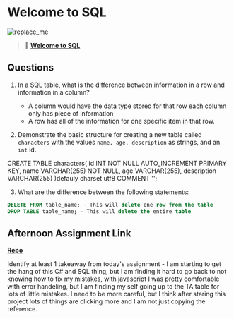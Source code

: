 # Welcome to SQL

![replace_me](https://codeworks.blob.core.windows.net/public/assets/img/illustrations/placeholder.svg)

> **📖 [Welcome to SQL](https://codeworksacademy.com/fs-student-guide/resources/wk11/01-MySQL-GettingStarted)**

## Questions

1. In a SQL table, what is the difference between information in a row and information in a column?
    - A column would have the data type stored for that row each column only has piece of information
    - A row has all of the information for one specific item in that row. 

2. Demonstrate the basic structure for creating a new table called `characters` with the values `name, age, description` as strings, and an `int` id.

CREATE TABLE 
characters(
    id INT NOT NULL AUTO_INCREMENT PRIMARY KEY,
    name VARCHAR(255) NOT NULL,
    age VARCHAR(255),
    description VARCHAR(255)
)defauly charset utf8 COMMENT '';


3. What are the difference between the following statements: 
```sql
DELETE FROM table_name; - This will delete one row from the table
DROP TABLE table_name; - This will delete the entire table
```

## Afternoon Assignment Link

**[Repo](https://github.com/smithtaylord/PlatePal)**

Identify at least 1 takeaway from today's assignment
    - I am starting to get the hang of this C# and SQL thing, but I am finding it hard to go back to not knowing how to fix my mistakes, with javascript I was pretty comfortable with error handeling, but I am finding my self going up to the TA table for lots of little mistakes. I need to be more careful, but I think after staring this project lots of things are clicking more and I am not just copying the reference. 
